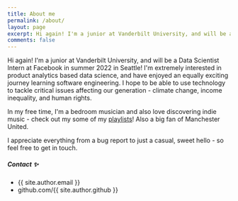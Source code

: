 ```yaml
---
title: About me
permalink: /about/
layout: page
excerpt: Hi again! I'm a junior at Vanderbilt University, and will be a Data Scientist Intern at Facebook in summer 2022 in Seattle!
comments: false
---
```


Hi again! I'm a junior at Vanderbilt University, and will be a Data Scientist Intern at Facebook in summer 2022 in Seattle! I'm extremely interested in product analytics based data science, and have enjoyed an equally exciting journey learning software engineering. I hope to be able to use technology to tackle critical issues affecting our generation - climate change, income inequality, and human rights. 

In my free time, I'm a bedroom musician and also love discovering indie music - check out my some of my [playlists](https://open.spotify.com/user/k0vephjyyzuidcol84b7td26n)! 
Also a big fan of Manchester United.

I appreciate everything from a bug report to just a casual, sweet hello - so feel free to get in touch. 

##### Contact ✨

- {{ site.author.email }}
- github.com/{{ site.author.github }}
